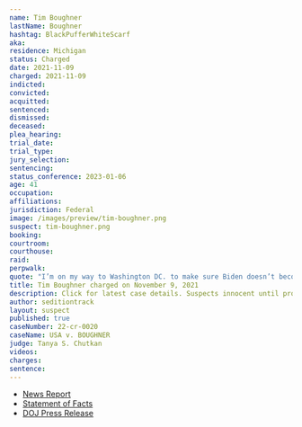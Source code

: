 ```yaml
---
name: Tim Boughner
lastName: Boughner
hashtag: BlackPufferWhiteScarf
aka:
residence: Michigan
status: Charged
date: 2021-11-09
charged: 2021-11-09
indicted:
convicted:
acquitted:
sentenced:
dismissed:
deceased:
plea_hearing:
trial_date:
trial_type:
jury_selection:
sentencing:
status_conference: 2023-01-06
age: 41
occupation:
affiliations:
jurisdiction: Federal
image: /images/preview/tim-boughner.png
suspect: tim-boughner.png
booking:
courtroom:
courthouse:
raid:
perpwalk:
quote: "I’m on my way to Washington DC. to make sure Biden doesn’t become president."
title: Tim Boughner charged on November 9, 2021
description: Click for latest case details. Suspects innocent until proven guilty.
author: seditiontrack
layout: suspect
published: true
caseNumber: 22-cr-0020
caseName: USA v. BOUGHNER
judge: Tanya S. Chutkan
videos:
charges:
sentence:
---
```

- [News Report](https://www.detroitnews.com/story/news/local/michigan/2021/12/08/tim-boughner-us-capitol-siege-michigan-man-charged-assaulting-police/6438758001/)
- [Statement of Facts](https://www.justice.gov/usao-dc/case-multi-defendant/file/1459236/download)
- [DOJ Press Release](https://www.justice.gov/usao-dc/pr/michigan-man-charged-assault-law-enforcement-during-jan-6-capitol-breach)

